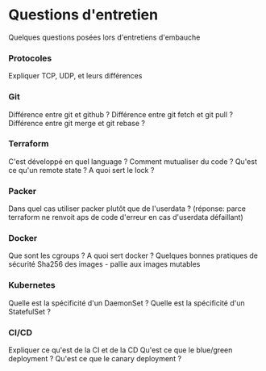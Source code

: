 # Questions d'entretien
Quelques questions posées lors d'entretiens d'embauche

### Protocoles

Expliquer TCP, UDP, et leurs différences

### Git

Différence entre git et github ?
Différence entre git fetch et git pull ?
Différence entre git merge et git rebase ?

### Terraform

C'est développé en quel language ?
Comment mutualiser du code ?
Qu'est ce qu'un remote state ?
A quoi sert le lock ?

### Packer

Dans quel cas utiliser packer plutôt que de l'userdata ? (réponse: parce terraform ne renvoit aps de code d'erreur en cas d'userdata défaillant)

### Docker

Que sont les cgroups ?
A quoi sert docker ?
Quelques bonnes pratiques de sécurité
Sha256 des images - pallie aux images mutables

### Kubernetes

Quelle est la spécificité d'un DaemonSet ?
Quelle est la spécificité d'un StatefulSet ?

### CI/CD

Expliquer ce qu'est de la CI et de la CD
Qu'est ce que le blue/green deployment ?
Qu'est ce que le canary deployment ?
